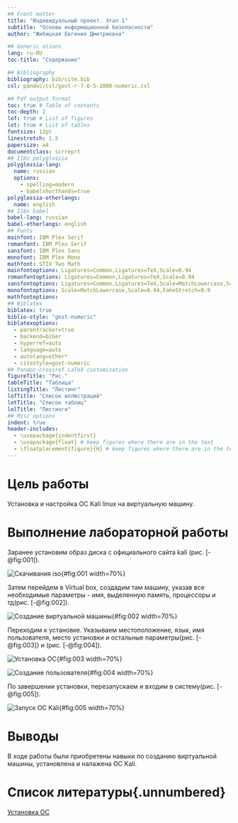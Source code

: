```yaml
---
## Front matter
title: "Индивидуальный проект. Этап 1"
subtitle: "Основы информационной безопасности"
author: "Жибицкая Евгения Дмитриевна"

## Generic otions
lang: ru-RU
toc-title: "Содержание"

## Bibliography
bibliography: bib/cite.bib
csl: pandoc/csl/gost-r-7-0-5-2008-numeric.csl

## Pdf output format
toc: true # Table of contents
toc-depth: 2
lof: true # List of figures
lot: true # List of tables
fontsize: 12pt
linestretch: 1.5
papersize: a4
documentclass: scrreprt
## I18n polyglossia
polyglossia-lang:
  name: russian
  options:
	- spelling=modern
	- babelshorthands=true
polyglossia-otherlangs:
  name: english
## I18n babel
babel-lang: russian
babel-otherlangs: english
## Fonts
mainfont: IBM Plex Serif
romanfont: IBM Plex Serif
sansfont: IBM Plex Sans
monofont: IBM Plex Mono
mathfont: STIX Two Math
mainfontoptions: Ligatures=Common,Ligatures=TeX,Scale=0.94
romanfontoptions: Ligatures=Common,Ligatures=TeX,Scale=0.94
sansfontoptions: Ligatures=Common,Ligatures=TeX,Scale=MatchLowercase,Scale=0.94
monofontoptions: Scale=MatchLowercase,Scale=0.94,FakeStretch=0.9
mathfontoptions:
## Biblatex
biblatex: true
biblio-style: "gost-numeric"
biblatexoptions:
  - parentracker=true
  - backend=biber
  - hyperref=auto
  - language=auto
  - autolang=other*
  - citestyle=gost-numeric
## Pandoc-crossref LaTeX customization
figureTitle: "Рис."
tableTitle: "Таблица"
listingTitle: "Листинг"
lofTitle: "Список иллюстраций"
lotTitle: "Список таблиц"
lolTitle: "Листинги"
## Misc options
indent: true
header-includes:
  - \usepackage{indentfirst}
  - \usepackage{float} # keep figures where there are in the text
  - \floatplacement{figure}{H} # keep figures where there are in the text
---
```


# Цель работы

Установка и настройка ОС Kali linux на виртуальную машину.

# Выполнение лабораторной работы

Заранее установим образ диска с официального сайта kali (рис. [-@fig:001]).

![Скачивания iso](image/1.jpg){#fig:001 width=70%}

Затем перейдем в Virtual box, создадим там машину, указав все необходимые параметры - имя, выделенную память, процессоры и тд(рис. [-@fig:002]).

![Создание виртуальной машины](image/2.jpg){#fig:002 width=70%}

Переходим к установке. Указываем местоположение, язык, имя пользователя, место установки и остальные параметры(рис. [-@fig:003]) и (рис. [-@fig:004]).

![Установка ОС](image/3.jpg){#fig:003 width=70%}


![Создание пользователя](image/4.jpg){#fig:004 width=70%}


По завершении установки, перезапускаем и входим в систему(рис. [-@fig:005]).

![Запуск ОС Kali](image/5.jpg){#fig:005 width=70%}


# Выводы

В ходе работы были приобретены навыки по созданию виртуальной машины, установлена и налажена ОС Kali.

# Список литературы{.unnumbered}

[Установка ОС](https://www.kali.org/)

